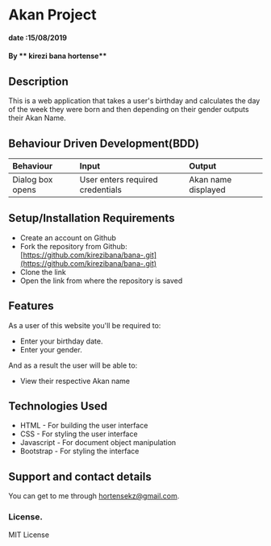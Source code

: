 # Akan Project
#### date :15/08/2019
#### By ** kirezi bana hortense**
## Description
This is a web application that takes a user's birthday and calculates the day of the week they were born and then depending on their gender outputs their Akan Name. 
## Behaviour Driven Development(BDD)
|Behaviour| Input| Output|
|:--------|:-----|:------|
|Dialog box opens| User enters required credentials| Akan name displayed|
## Setup/Installation Requirements
* Create an account on Github
* Fork the repository from Github:[https://github.com/kirezibana/bana-.git](https://github.com/kirezibana/bana-.git)
* Clone the link
* Open the link from where the repository is saved
## Features
As a user of this website you'll be required to:
* Enter your birthday date.
* Enter your gender.

And as a result the user will be able to:
* View their respective Akan name

## Technologies Used
* HTML - For building the user interface
* CSS - For styling the user interface
* Javascript - For document object manipulation
* Bootstrap - For styling the interface
## Support and contact details
You can get to me through hortensekz@gmail.com.
### License.
 MIT License

